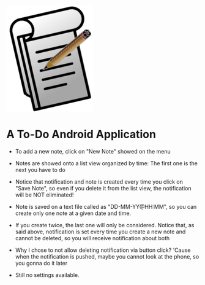 ![alt text](https://github.com/Gabriele-P03/Note/blob/master/app/src/main/res/mipmap-hdpi/logo.png "# Note")
# A To-Do Android Application

 * To add a new note, click on "New Note" showed on the menu

 * Notes are showed onto a list view organized by time:
   The first one is the next you have to do
 
 
 * Notice that notification and note is created every time you
   click on "Save Note", so even if you delete it from
   the list view, the notification will be NOT eliminated!
 
 
 * Note is saved on a text file called as "DD-MM-YY@HH:MM",
   so you can create only one note at a given date and time.
 
 * If you create twice, the last one will only be considered.
   Notice that, as said above, notification is set every time you
   create a new note and cannot be deleted, so you will receive
   notification about both
 
 * Why I chose to not allow deleting notification via button click?
   'Cause when the notification is pushed, maybe you cannot look at
   the phone, so you gonna do it later
   
 * Still no settings available. 

